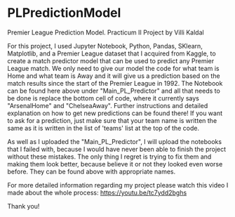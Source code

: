 # PLPredictionModel
Premier League Prediction Model. Practicum II Project by Villi Kaldal

For this project, I used Jupyter Notebook, Python, Pandas, SKlearn, Matplotlib, and a Premier League dataset that I acquired from Kaggle, to create a match predictor model that can be used to predict any Premier League match. We only need to give our model the code for what team is Home and what team is Away and it will give us a prediction based on the match results since the start of the Premier League in 1992. The Notebook can be found here above under "Main_PL_Predictor" and all that needs to be done is replace the bottom cell of code, where it currently says "ArsenalHome" and "ChelseaAway". Further instructions and detailed explanation on how to get new predictions can be found there! If you want to ask for a prediction, just make sure that your team name is written the same as it is written in the list of 'teams' list at the top of the code.

As well as I uploaded the "Main_PL_Predictor", I will upload the notebooks that I failed with, because I would have never been able to finish the project without these mistakes. The only thing I regret is trying to fix them and making them look better, because believe it or not they looked even worse before. They can be found above with appropriate names.

For more detailed information regarding my project please watch this video I made about the whole process: https://youtu.be/tc7ydd2bghs

Thank you!
